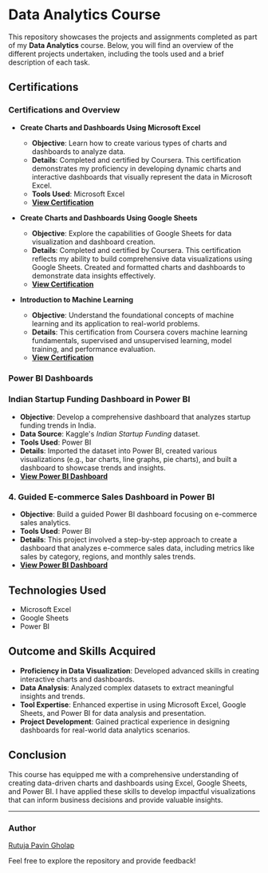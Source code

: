 # Data Analytics Course

This repository showcases the projects and assignments completed as part of my **Data Analytics** course. Below, you will find an overview of the different projects undertaken, including the tools used and a brief description of each task.

## Certifications

### Certifications and Overview

- **Create Charts and Dashboards Using Microsoft Excel**
  - **Objective**: Learn how to create various types of charts and dashboards to analyze data.
  - **Details**: Completed and certified by Coursera. This certification demonstrates my proficiency in developing dynamic charts and interactive dashboards that visually represent the data in Microsoft Excel.
  - **Tools Used**: Microsoft Excel
  - **[View Certification](./Coursera_Create_Charts_and_Dashboards_using_Microsoft_Excel.pdf)**

- **Create Charts and Dashboards Using Google Sheets**
  - **Objective**: Explore the capabilities of Google Sheets for data visualization and dashboard creation.
  - **Details**: Completed and certified by Coursera. This certification reflects my ability to build comprehensive data visualizations using Google Sheets. Created and formatted charts and dashboards to demonstrate data insights effectively.
  - **[View Certification](./Coursera_Create_Charts_and_Dashboards_using_Google_Sheets.pdf)**

- **Introduction to Machine Learning**
  - **Objective**: Understand the foundational concepts of machine learning and its application to real-world problems.
  - **Details**: This certification from Coursera covers machine learning fundamentals, supervised and unsupervised learning, model training, and performance evaluation.
  - **[View Certification](./Certificate.pdf)**


### Power BI Dashboards

### Indian Startup Funding Dashboard in Power BI
- **Objective**: Develop a comprehensive dashboard that analyzes startup funding trends in India.
- **Data Source**: Kaggle's *Indian Startup Funding* dataset.
- **Tools Used**: Power BI
- **Details**: Imported the dataset into Power BI, created various visualizations (e.g., bar charts, line graphs, pie charts), and built a dashboard to showcase trends and insights.
- **[View Power BI Dashboard](./Indian_Startup_Funding.pbix)**

### 4. Guided E-commerce Sales Dashboard in Power BI
- **Objective**: Build a guided Power BI dashboard focusing on e-commerce sales analytics.
- **Tools Used**: Power BI
- **Details**: This project involved a step-by-step approach to create a dashboard that analyzes e-commerce sales data, including metrics like sales by category, regions, and monthly sales trends.
- **[View Power BI Dashboard](./DA_Dashboard.pbix)**  

## Technologies Used
- Microsoft Excel
- Google Sheets
- Power BI

## Outcome and Skills Acquired
- **Proficiency in Data Visualization**: Developed advanced skills in creating interactive charts and dashboards.
- **Data Analysis**: Analyzed complex datasets to extract meaningful insights and trends.
- **Tool Expertise**: Enhanced expertise in using Microsoft Excel, Google Sheets, and Power BI for data analysis and presentation.
- **Project Development**: Gained practical experience in designing dashboards for real-world data analytics scenarios.

## Conclusion
This course has equipped me with a comprehensive understanding of creating data-driven charts and dashboards using Excel, Google Sheets, and Power BI. 
I have applied these skills to develop impactful visualizations that can inform business decisions and provide valuable insights.

---

### Author
[Rutuja Pavin Gholap](https://github.com/rpgholap)

Feel free to explore the repository and provide feedback!
